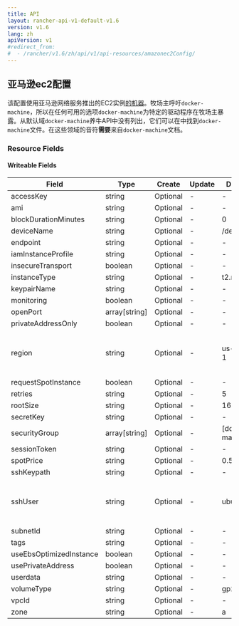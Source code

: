 ```yaml
---
title: API
layout: rancher-api-v1-default-v1.6
version: v1.6
lang: zh
apiVersion: v1
#redirect_from:
#  - /rancher/v1.6/zh/api/v1/api-resources/amazonec2Config/
---
```


## 亚马逊ec2配置

该配置使用亚马逊网络服务推出的EC2实例[的机器]({{site.baseurl}}/rancher/{{page.version}}/{{page.lang}}//api-resources/machine)。牧场主呼吁`docker-machine`，所以在任何可用的选项`docker-machine`为特定的驱动程序在牧场主暴露。从默认域`docker-machine`养牛API中没有列出，它们可以在中找到`docker-machine`文件。在这些领域的音符**需要**来自`docker-machine`文档。

### Resource Fields

#### Writeable Fields

| Field                   | Type          | Create   | Update | Default          | Notes                                    |
| ----------------------- | ------------- | -------- | ------ | ---------------- | ---------------------------------------- |
| accessKey               | string        | Optional | -      | -                |                                          |
| ami                     | string        | Optional | -      | -                |                                          |
| blockDurationMinutes    | string        | Optional | -      | 0                |                                          |
| deviceName              | string        | Optional | -      | /dev/sda1        |                                          |
| endpoint                | string        | Optional | -      | -                |                                          |
| iamInstanceProfile      | string        | Optional | -      | -                |                                          |
| insecureTransport       | boolean       | Optional | -      | -                |                                          |
| instanceType            | string        | Optional | -      | t2.micro         |                                          |
| keypairName             | string        | Optional | -      | -                |                                          |
| monitoring              | boolean       | Optional | -      | -                |                                          |
| openPort                | array[string] | Optional | -      | -                |                                          |
| privateAddressOnly      | boolean       | Optional | -      | -                |                                          |
| region                  | string        | Optional | -      | us-east-1        | The region to use when launching the host |
| requestSpotInstance     | boolean       | Optional | -      | -                |                                          |
| retries                 | string        | Optional | -      | 5                |                                          |
| rootSize                | string        | Optional | -      | 16               |                                          |
| secretKey               | string        | Optional | -      | -                |                                          |
| securityGroup           | array[string] | Optional | -      | [docker-machine] |                                          |
| sessionToken            | string        | Optional | -      | -                |                                          |
| spotPrice               | string        | Optional | -      | 0.50             |                                          |
| sshKeypath              | string        | Optional | -      | -                |                                          |
| sshUser                 | string        | Optional | -      | ubuntu           | The ssh username to use to ssh into the host |
| subnetId                | string        | Optional | -      | -                |                                          |
| tags                    | string        | Optional | -      | -                |                                          |
| useEbsOptimizedInstance | boolean       | Optional | -      | -                |                                          |
| usePrivateAddress       | boolean       | Optional | -      | -                |                                          |
| userdata                | string        | Optional | -      | -                |                                          |
| volumeType              | string        | Optional | -      | gp2              |                                          |
| vpcId                   | string        | Optional | -      | -                |                                          |
| zone                    | string        | Optional | -      | a                |                                          |



